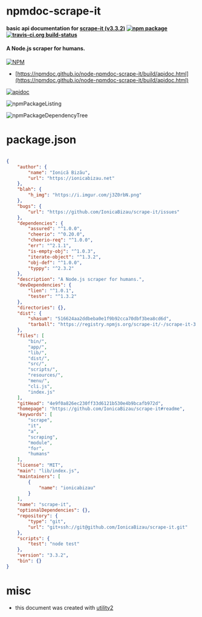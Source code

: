 # npmdoc-scrape-it

#### basic api documentation for  [scrape-it (v3.3.2)](https://github.com/IonicaBizau/scrape-it#readme)  [![npm package](https://img.shields.io/npm/v/npmdoc-scrape-it.svg?style=flat-square)](https://www.npmjs.org/package/npmdoc-scrape-it) [![travis-ci.org build-status](https://api.travis-ci.org/npmdoc/node-npmdoc-scrape-it.svg)](https://travis-ci.org/npmdoc/node-npmdoc-scrape-it)

#### A Node.js scraper for humans.

[![NPM](https://nodei.co/npm/scrape-it.png?downloads=true&downloadRank=true&stars=true)](https://www.npmjs.com/package/scrape-it)

- [https://npmdoc.github.io/node-npmdoc-scrape-it/build/apidoc.html](https://npmdoc.github.io/node-npmdoc-scrape-it/build/apidoc.html)

[![apidoc](https://npmdoc.github.io/node-npmdoc-scrape-it/build/screenCapture.buildCi.browser.%252Ftmp%252Fbuild%252Fapidoc.html.png)](https://npmdoc.github.io/node-npmdoc-scrape-it/build/apidoc.html)

![npmPackageListing](https://npmdoc.github.io/node-npmdoc-scrape-it/build/screenCapture.npmPackageListing.svg)

![npmPackageDependencyTree](https://npmdoc.github.io/node-npmdoc-scrape-it/build/screenCapture.npmPackageDependencyTree.svg)



# package.json

```json

{
    "author": {
        "name": "Ionică Bizău",
        "url": "https://ionicabizau.net"
    },
    "blah": {
        "h_img": "https://i.imgur.com/j3Z0rbN.png"
    },
    "bugs": {
        "url": "https://github.com/IonicaBizau/scrape-it/issues"
    },
    "dependencies": {
        "assured": "^1.0.0",
        "cheerio": "^0.20.0",
        "cheerio-req": "^1.0.0",
        "err": "^2.1.1",
        "is-empty-obj": "^1.0.3",
        "iterate-object": "^1.3.2",
        "obj-def": "^1.0.0",
        "typpy": "^2.3.2"
    },
    "description": "A Node.js scraper for humans.",
    "devDependencies": {
        "lien": "^1.0.1",
        "tester": "^1.3.2"
    },
    "directories": {},
    "dist": {
        "shasum": "516624aa2ddbeba0e1f9b92cca70dbf3bea8cd6d",
        "tarball": "https://registry.npmjs.org/scrape-it/-/scrape-it-3.3.2.tgz"
    },
    "files": [
        "bin/",
        "app/",
        "lib/",
        "dist/",
        "src/",
        "scripts/",
        "resources/",
        "menu/",
        "cli.js",
        "index.js"
    ],
    "gitHead": "4e9f0a826ec230ff33d6121b530e4b9bcafb972d",
    "homepage": "https://github.com/IonicaBizau/scrape-it#readme",
    "keywords": [
        "scrape",
        "it",
        "a",
        "scraping",
        "module",
        "for",
        "humans"
    ],
    "license": "MIT",
    "main": "lib/index.js",
    "maintainers": [
        {
            "name": "ionicabizau"
        }
    ],
    "name": "scrape-it",
    "optionalDependencies": {},
    "repository": {
        "type": "git",
        "url": "git+ssh://git@github.com/IonicaBizau/scrape-it.git"
    },
    "scripts": {
        "test": "node test"
    },
    "version": "3.3.2",
    "bin": {}
}
```



# misc
- this document was created with [utility2](https://github.com/kaizhu256/node-utility2)
